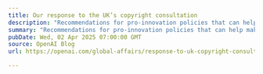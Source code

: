 ```yaml
---
title: Our response to the UK’s copyright consultation
description: "Recommendations for pro-innovation policies that can help make the UK the AI capital of Europe."
summary: "Recommendations for pro-innovation policies that can help make the UK the AI capital of Europe."
pubDate: Wed, 02 Apr 2025 07:00:00 GMT
source: OpenAI Blog
url: https://openai.com/global-affairs/response-to-uk-copyright-consultation

---
```


